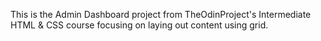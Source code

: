 This is the Admin Dashboard project from TheOdinProject's Intermediate HTML & CSS course focusing on laying out content using grid.
